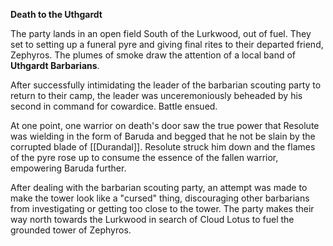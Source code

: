 **Death to the Uthgardt**

The party lands in an open field South of the Lurkwood, out of fuel.
They set to setting up a funeral pyre and giving final rites to their departed friend, Zephyros. The plumes of smoke draw the attention of a local band of **Uthgardt Barbarians**. 

After successfully intimidating the leader of the barbarian scouting party to return to their camp, the leader was unceremoniously beheaded by his second in command for cowardice. Battle ensued.

At one point, one warrior on death's door saw the true power that Resolute was wielding in the form of Baruda and begged that he not be slain by the corrupted blade of [[Durandal]].
Resolute struck him down and the flames of the pyre rose up to consume the essence of the fallen warrior, empowering Baruda further.

After dealing with the barbarian scouting party, an attempt was made to make the tower look like a "cursed" thing, discouraging other barbarians from investigating or getting too close to the tower.
The party makes their way north towards the Lurkwood in search of Cloud Lotus to fuel the grounded tower of Zephyros.